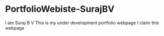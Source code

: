 # PortfolioWebiste-SurajBV
I am Suraj B V
This is my under development portfolio webpage
I claim this webpage